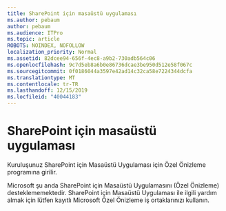 ```yaml
---
title: SharePoint için masaüstü uygulaması
ms.author: pebaum
author: pebaum
ms.audience: ITPro
ms.topic: article
ROBOTS: NOINDEX, NOFOLLOW
localization_priority: Normal
ms.assetid: 82dcee94-656f-4ec8-a9b2-730adb564c06
ms.openlocfilehash: 9c7d5eb8a6b0e86736dcae3be950d512e58f067c
ms.sourcegitcommit: 0f0186044a3597e42ad14c32ca58e7224344dcfa
ms.translationtype: MT
ms.contentlocale: tr-TR
ms.lasthandoff: 12/15/2019
ms.locfileid: "40044183"
---
```

# <a name="desktop-app-for-sharepoint"></a>SharePoint için masaüstü uygulaması

Kuruluşunuz SharePoint için Masaüstü Uygulaması için Özel Önizleme programına girilir.

Microsoft şu anda SharePoint için Masaüstü Uygulamasını (Özel Önizleme) desteklememektedir. SharePoint için Masaüstü Uygulaması ile ilgili yardım almak için lütfen kayıtlı Microsoft Özel Önizleme iş ortaklarınızı kullanın.


